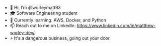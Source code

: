 - 👋 Hi, I’m @worleymatt93
- 🎓 Software Engineering student
- 🌱 Currently learning: AWS, Docker, and Python 
- 📫 Reach out to me on LinkedIn: https://www.linkedin.com/in/matthew-worley-dev/
- ⚡ It's a dangerous business, going out your door.
